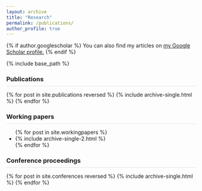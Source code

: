 ```yaml
---
layout: archive
title: "Research"
permalink: /publications/
author_profile: true
---
```



{% if author.googlescholar %}
  You can also find my articles on <u><a href="{{author.googlescholar}}">my Google Scholar profile</a>.</u>
{% endif %}

{% include base_path %}

<h3 style="padding-bottom: 8px;margin-bottom: 8px;border-bottom: solid 1px #e1e1e1;">Publications</h3>

{% for post in site.publications reversed %}
  {% include archive-single.html %}
{% endfor %}

<h3 style="padding-bottom: 8px;margin-bottom: 8px;border-bottom: solid 1px #e1e1e1;">Working papers</h3>
<ul>
{% for post in site.workingpapers %}
  <li> {% include archive-single-2.html %} </li>
{% endfor %}
</ul>

<h3 style="padding-bottom: 8px;margin-bottom: 8px;border-bottom: solid 1px #e1e1e1;">Conference proceedings</h3>

{% for post in site.conferences reversed %}
  {% include archive-single.html %}
{% endfor %}
